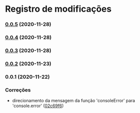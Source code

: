 # Registro de modificações

### [0.0.5](https://github.com/brodao/act-core-js/compare/v0.0.4...v0.0.5) (2020-11-28)

### [0.0.4](https://github.com/brodao/act-core-js/compare/v0.0.3...v0.0.4) (2020-11-28)

### [0.0.3](https://github.com/brodao/act-core-js/compare/v0.0.2...v0.0.3) (2020-11-28)

### [0.0.2](https://github.com/brodao/act-core-js/compare/v0.0.1...v0.0.2) (2020-11-23)

### 0.0.1 (2020-11-22)


### Correções

* direcionamento da mensagem da função 'consoleError' para 'console.error' ([02c69f6](https://github.com/brodao/act-core-js/commit/02c69f62c6f0497a1c21dc8037699a7853633f7c))
